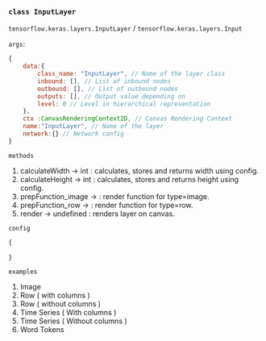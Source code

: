 ### ```class InputLayer```
`tensorflow.keras.layers.InputLayer` / `tensorflow.keras.layers.Input`

`args`:
```js
{
    data:{
        class_name: "InputLayer", // Name of the layer class  
        inbound: [], // List of inbound nodes
        outbound: [], // List of outbound nodes
        outputs: [], // Output value depending on
        level: 0 // Level in hierarchical representation
    }, 
    ctx :CanvasRenderingContext2D, // Canvas Rendering Context 
    name:"InputLayer", // Name of the layer 
    network:{} // Network config
}
```

`methods` 

1. calculateWidth -> int : calculates, stores and returns width using config.  
2. calculateHeight -> int : calculates, stores and returns height using config.  
3. prepFunction_image -> : render function for type=image.
4. prepFunction_row -> : render function for type=row.
5. render -> undefined : renders layer on canvas.

`config`

```js
{
    
}
```

`examples`

1. Image 
2. Row ( with columns )
3. Row ( without columns )
4. Time Series ( With columns )
5. Time Series ( Without columns )
6. Word Tokens